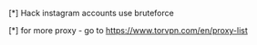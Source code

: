 
[*] Hack instagram accounts use bruteforce 

[*] for more proxy - go to https://www.torvpn.com/en/proxy-list
